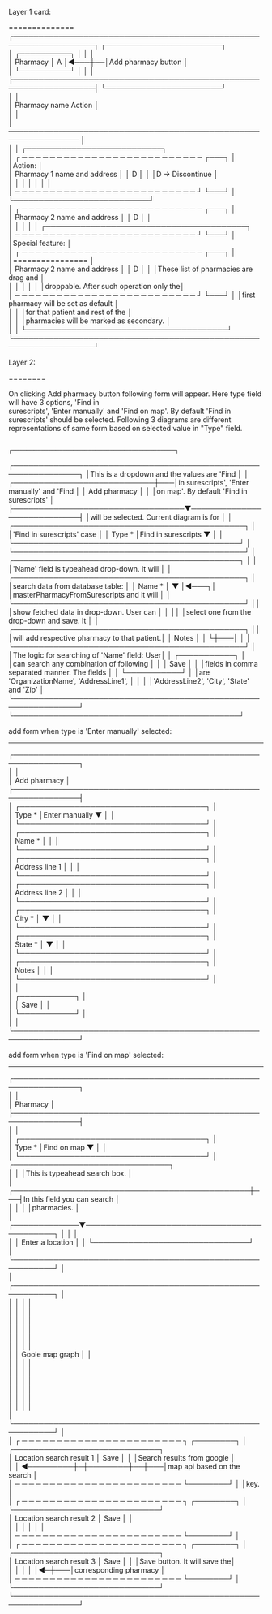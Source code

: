 Layer 1 card:
                                                                                                     
==============                                                                                                     
┌──────────────────────────────────────────────────────────────────┐  ┌───────────────────────┐                    
│                                                  ┌──────────┐    │  │                       │                    
│ Pharmacy                                         │    A     │◀───┼──│Add pharmacy button    │                    
│                                                  └──────────┘    │  │                       │                    
├──────────────────────────────────────────────────────────────────┤  └───────────────────────┘                    
│                                                                  │                                               
│  Pharmacy name                                      Action       │                                               
│                                                                  │                                               
│ ──────────────────────────────────────────────────────────────── │                                               
│                                                                  │  ┌───────────────────────────┐                
│ ┌ ─ ─ ─ ─ ─ ─ ─ ─ ─ ─ ─ ─ ─ ─ ─ ─ ─ ─ ─ ─ ─ ─ ─ ─ ─ ─   ┌───┐    │  │Action:                    │                
│  Pharmacy 1 name and address                         │  │ D │    │  │D -> Discontinue           │                
│ │                                                       │   │    │  │                           │                
│  ─ ─ ─ ─ ─ ─ ─ ─ ─ ─ ─ ─ ─ ─ ─ ─ ─ ─ ─ ─ ─ ─ ─ ─ ─ ─ ┘  └───┘    │  └───────────────────────────┘                
│ ┌ ─ ─ ─ ─ ─ ─ ─ ─ ─ ─ ─ ─ ─ ─ ─ ─ ─ ─ ─ ─ ─ ─ ─ ─ ─ ─   ┌───┐    │                                               
│  Pharmacy 2 name and address                         │  │ D │    │                                               
│ │                                                       │   │    │   ┌────────────────────────────────────────┐  
│  ─ ─ ─ ─ ─ ─ ─ ─ ─ ─ ─ ─ ─ ─ ─ ─ ─ ─ ─ ─ ─ ─ ─ ─ ─ ─ ┘  └───┘    │   │Special feature:                        │  
│ ┌ ─ ─ ─ ─ ─ ─ ─ ─ ─ ─ ─ ─ ─ ─ ─ ─ ─ ─ ─ ─ ─ ─ ─ ─ ─ ─   ┌───┐    │   │================                        │  
│  Pharmacy 2 name and address                         │  │ D │    │   │These list of pharmacies are drag and   │  
│ │                                                       │   │    │   │droppable. After such operation only the│  
│  ─ ─ ─ ─ ─ ─ ─ ─ ─ ─ ─ ─ ─ ─ ─ ─ ─ ─ ─ ─ ─ ─ ─ ─ ─ ─ ┘  └───┘    │   │first pharmacy will be set as default   │  
│                                                                  │   │for that patient and rest of the        │  
│                                                                  │   │pharmacies will be marked as secondary. │  
│                                                                  │   └────────────────────────────────────────┘  
└──────────────────────────────────────────────────────────────────┘                                               
                                                                                                                   
Layer 2:
                                                                                                          
========                                                                                                           
                                                                                                                   
On clicking Add pharmacy button following form will appear. Here type field will have 3 options, 'Find in          
surescripts', 'Enter manually' and 'Find on map'. By default 'Find in surescripts' should be selected. Following 3 
diagrams are different representations of same form based on selected value in "Type" field.                       
                                                                                                                   
                                                                    ┌─────────────────────────────────────────────┐
┌───────────────────────────────────────────────────────────────┐   │This is a dropdown and the values are 'Find  │
│                                  ┌────────────────────────────┼───│in surescripts', 'Enter manually' and 'Find  │
│ Add pharmacy                     │                            │   │on map'. By default 'Find in surescripts'    │
├──────────────────────────────────▼────────────────────────────┤   │will be selected. Current diagram is for     │
│          ┌──────────────────────────────────────────────┐     │   │'Find in surescripts' case                   │
│ Type *   │Find in surescripts                        ▼  │     │   └─────────────────────────────────────────────┘
│          └──────────────────────────────────────────────┘     │   ┌─────────────────────────────────────────────┐
│                                                               │   │'Name' field is typeahead drop-down. It will │
│          ┌──────────────────────────────────────────────┐     │   │search data from database table:             │
│ Name *   │                                           ▼  │◀───┐│   │masterPharmacyFromSurescripts and it will    │
│          └──────────────────────────────────────────────┘    ││   │show fetched data in drop-down. User can     │
│                                                              ││   │select one from the drop-down and save. It   │
│          ┌──────────────────────────────────────────────┐    ││   │will add respective pharmacy to that patient.│
│ Notes    │                                              │    └┼───│                                             │
│          └──────────────────────────────────────────────┘     │   │The logic for searching of 'Name' field: User│
│                                             ┌───────────┐     │   │can search any combination of following      │
│                                             │   Save    │     │   │fields in comma separated manner. The fields │
│                                             └───────────┘     │   │are 'OrganizationName', 'AddressLine1',      │
│                                                               │   │'AddressLine2', 'City', 'State' and 'Zip'    │
└───────────────────────────────────────────────────────────────┘   └─────────────────────────────────────────────┘
                                                                                                                   
                                                                                                                   
                                                                                                                   
                                                                                                                   
add form when type is 'Enter manually' selected:
                                                                  
------------------------------------------------                                                                   
                                                                                                                   
┌───────────────────────────────────────────────────────────────┐                                                  
│                                                               │                                                  
│ Add pharmacy                                                  │                                                  
├───────────────────────────────────────────────────────────────┤                                                  
│                   ┌─────────────────────────────────────┐     │                                                  
│ Type *            │Enter manually                    ▼  │     │                                                  
│                   └─────────────────────────────────────┘     │                                                  
│                   ┌─────────────────────────────────────┐     │                                                  
│ Name *            │                                     │     │                                                  
│                   └─────────────────────────────────────┘     │                                                  
│                   ┌─────────────────────────────────────┐     │                                                  
│ Address line 1    │                                     │     │                                                  
│                   └─────────────────────────────────────┘     │                                                  
│                   ┌─────────────────────────────────────┐     │                                                  
│ Address line 2    │                                     │     │                                                  
│                   └─────────────────────────────────────┘     │                                                  
│                   ┌─────────────────────────────────────┐     │                                                  
│ City *            │                                  ▼  │     │                                                  
│                   └─────────────────────────────────────┘     │                                                  
│                   ┌─────────────────────────────────────┐     │                                                  
│ State *           │                                  ▼  │     │                                                  
│                   └─────────────────────────────────────┘     │                                                  
│                   ┌─────────────────────────────────────┐     │                                                  
│ Notes             │                                     │     │                                                  
│                   └─────────────────────────────────────┘     │                                                  
│                                                               │                                                  
│                                             ┌───────────┐     │                                                  
│                                             │   Save    │     │                                                  
│                                             └───────────┘     │                                                  
│                                                               │                                                  
└───────────────────────────────────────────────────────────────┘                                                  
                                                                                                                   
add form when type is 'Find on map' selected:
                                                                     
---------------------------------------------                                                                      
                                                                                                                   
┌───────────────────────────────────────────────────────────────┐                                                  
│                                                               │                                                  
│ Pharmacy                                                      │                                                  
├───────────────────────────────────────────────────────────────┤                                                  
│                                                               │                                                  
│                    ┌─────────────────────────────────────┐    │                                                  
│  Type *            │Find on map                       ▼  │    │                                                  
│                    └─────────────────────────────────────┘    │   ┌───────────────────────────────┐              
│                                                               │   │This is typeahead search box.  │              
│               ┌───────────────────────────────────────────────┼───┤In this field you can search   │              
│               │                                               │   │pharmacies.                    │              
│ ┌─────────────▼────────────────────────────────────────────┐  │   │                               │              
│ │ Enter a location                                         │  │   └───────────────────────────────┘              
│ └──────────────────────────────────────────────────────────┘  │                                                  
│ ┌──────────────────────────────────────────────────────────┐  │                                                  
│ │                                                          │  │                                                  
│ │                                                          │  │                                                  
│ │                                                          │  │                                                  
│ │                                                          │  │                                                  
│ │                                                          │  │                                                  
│ │                                                          │  │                                                  
│ │                     Goole map graph                      │  │                                                  
│ │                                                          │  │                                                  
│ │                                                          │  │                                                  
│ │                                                          │  │                                                  
│ │                                                          │  │                                                  
│ │                                                          │  │                                                  
│ │                                                          │  │                                                  
│ └──────────────────────────────────────────────────────────┘  │                                                  
│ ┌ ─ ─ ─ ─ ─ ─ ─ ─ ─ ─ ─ ─ ─ ─ ─ ─ ─ ─ ─ ─ ─ ─ ─ ┐ ┌────────┐  │   ┌─────────────────────────────┐                
│  Location search result 1                         │  Save  │  │   │Search results from google   │                
│ │                                     ◀─────────┼─┼────────┼──┼───│map api based on the search  │                
│  ─ ─ ─ ─ ─ ─ ─ ─ ─ ─ ─ ─ ─ ─ ─ ─ ─ ─ ─ ─ ─ ─ ─ ─  └────────┘  │   │key.                         │                
│ ┌ ─ ─ ─ ─ ─ ─ ─ ─ ─ ─ ─ ─ ─ ─ ─ ─ ─ ─ ─ ─ ─ ─ ─ ┐ ┌────────┐  │   └─────────────────────────────┘                
│  Location search result 2                         │  Save  │  │                                                  
│ │                                               │ │        │  │                                                  
│  ─ ─ ─ ─ ─ ─ ─ ─ ─ ─ ─ ─ ─ ─ ─ ─ ─ ─ ─ ─ ─ ─ ─ ─  └────────┘  │                                                  
│ ┌ ─ ─ ─ ─ ─ ─ ─ ─ ─ ─ ─ ─ ─ ─ ─ ─ ─ ─ ─ ─ ─ ─ ─ ┐ ┌────────┐  │   ┌─────────────────────────────┐                
│  Location search result 3                         │  Save  │  │   │Save button. It will save the│                
│ │                                               │ │        │◀─┼───│corresponding pharmacy       │                
│  ─ ─ ─ ─ ─ ─ ─ ─ ─ ─ ─ ─ ─ ─ ─ ─ ─ ─ ─ ─ ─ ─ ─ ─  └────────┘  │   └─────────────────────────────┘                
└───────────────────────────────────────────────────────────────┘                                                  